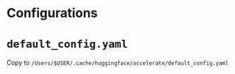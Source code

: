 Configurations
==============

# `default_config.yaml`
Copy to `/Users/$USER/.cache/huggingface/accelerate/default_config.yaml`

